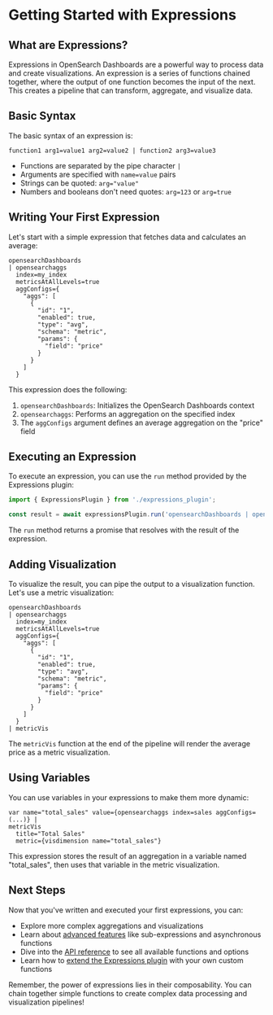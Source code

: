 # Getting Started with Expressions

## What are Expressions?

Expressions in OpenSearch Dashboards are a powerful way to process data and create visualizations. An expression is a series of functions chained together, where the output of one function becomes the input of the next. This creates a pipeline that can transform, aggregate, and visualize data.

## Basic Syntax

The basic syntax of an expression is:

```
function1 arg1=value1 arg2=value2 | function2 arg3=value3
```

- Functions are separated by the pipe character `|`
- Arguments are specified with `name=value` pairs
- Strings can be quoted: `arg="value"`
- Numbers and booleans don't need quotes: `arg=123` or `arg=true`

## Writing Your First Expression

Let's start with a simple expression that fetches data and calculates an average:

```
opensearchDashboards
| opensearchaggs
  index=my_index
  metricsAtAllLevels=true
  aggConfigs={
    "aggs": [
      {
        "id": "1",
        "enabled": true,
        "type": "avg",
        "schema": "metric",
        "params": {
          "field": "price"
        }
      }
    ]
  }
```

This expression does the following:

1. `opensearchDashboards`: Initializes the OpenSearch Dashboards context
2. `opensearchaggs`: Performs an aggregation on the specified index
3. The `aggConfigs` argument defines an average aggregation on the "price" field

## Executing an Expression

To execute an expression, you can use the `run` method provided by the Expressions plugin:

```typescript
import { ExpressionsPlugin } from './expressions_plugin';

const result = await expressionsPlugin.run('opensearchDashboards | opensearchaggs ...', context);
```

The `run` method returns a promise that resolves with the result of the expression.

## Adding Visualization

To visualize the result, you can pipe the output to a visualization function. Let's use a metric visualization:

```
opensearchDashboards
| opensearchaggs
  index=my_index
  metricsAtAllLevels=true
  aggConfigs={
    "aggs": [
      {
        "id": "1",
        "enabled": true,
        "type": "avg",
        "schema": "metric",
        "params": {
          "field": "price"
        }
      }
    ]
  }
| metricVis
```

The `metricVis` function at the end of the pipeline will render the average price as a metric visualization.

## Using Variables

You can use variables in your expressions to make them more dynamic:

```
var name="total_sales" value={opensearchaggs index=sales aggConfigs=(...)} |
metricVis
  title="Total Sales"
  metric={visdimension name="total_sales"}
```

This expression stores the result of an aggregation in a variable named "total_sales", then uses that variable in the metric visualization.

## Next Steps

Now that you've written and executed your first expressions, you can:

- Explore more complex aggregations and visualizations
- Learn about [advanced features](advanced-features.md) like sub-expressions and asynchronous functions
- Dive into the [API reference](api-reference.md) to see all available functions and options
- Learn how to [extend the Expressions plugin](extending.md) with your own custom functions

Remember, the power of expressions lies in their composability. You can chain together simple functions to create complex data processing and visualization pipelines!
